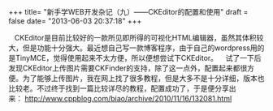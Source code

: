 +++
title= "新手学WEB开发杂记（九）——CKEditor的配置和使用"
draft = false
date= "2013-06-03 20:37:18"
+++

   CKEditor是目前比较好的一款所见即所得的可视化HTML编辑器，虽然其体积较大，但是功能十分强大。最近想自己写一款博客程序，由于自己的wordpress用的是TinyMCE，觉得使用起来不太方便，所以便想尝试下CKEditor。
   试了一下后发现CKEditor上传图片需要CKFinder的支持，除了这一点外，配置起来都很方便。为了能够上传图片，我在网上找了很多教程，但是大多不是十分详细，版本也比较老。不过终于找到一篇比较详尽的教程，配置成功了，于是便分享出来： http://www.cppblog.com/biao/archive/2010/11/16/132081.html
 